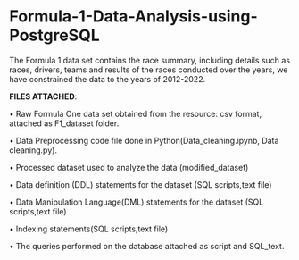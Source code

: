 # Formula-1-Data-Analysis-using-PostgreSQL

The Formula 1 data set contains the race summary, including details such as races,
drivers, teams and results of the races conducted over the years, we have
constrained the data to the years of 2012-2022.

**FILES ATTACHED**:

• Raw Formula One data set obtained from the resource: csv format, attached
as F1_dataset folder.

• Data Preprocessing code file done in Python(Data_cleaning.ipynb, Data
cleaning.py).

• Processed dataset used to analyze the data (modified_dataset)

• Data definition (DDL) statements for the dataset (SQL scripts,text file)

• Data Manipulation Language(DML) statements for the dataset (SQL
scripts,text file)

• Indexing statements(SQL scripts,text file)

• The queries performed on the database attached as script and SQL_text.

